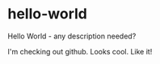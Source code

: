 # hello-world
Hello World -  any description needed?

I'm checking out github. Looks cool. Like it!
